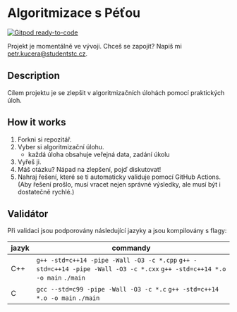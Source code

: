 # Algoritmizace s Péťou

[![Gitpod ready-to-code](https://img.shields.io/badge/Gitpod-ready--to--code-blue?logo=gitpod)](https://gitpod.io/#https://github.com/MicrosoftSTC/alogoritmizacespetou)

Projekt je momentálně ve vývoji. Chceš se zapojit? Napiš mi petr.kucera@studentstc.cz.

## Description

Cílem projektu je se zlepšit v algoritmizačních úlohách pomocí praktických úloh.

## How it works

1. Forkni si repozitář.
2. Vyber si algoritmizační úlohu.
    - každá úloha obsahuje veřejná data, zadání úkolu
4. Vyřeš ji.
5. Máš otázku? Nápad na zlepšení, pojď diskutovat!
6. Nahraj řešení, které se ti automaticky validuje pomocí GitHub Actions. (Aby řešení prošlo, musí vracet nejen správné výsledky, ale musí být i dostatečně rychlé.)

## Validátor

Při validaci jsou podporovány následující jazyky a jsou kompilovány s flagy:

| jazyk | commandy |
|-------|---------- |
| C++ | ```g++ -std=c++14 -pipe -Wall -O3 -c *.cpp``` ```g++ -std=c++14 -pipe -Wall -O3 -c *.cxx``` ```g++ -std=c++14 *.o -o main``` ```./main``` |
| C | ```gcc --std=c99 -pipe -Wall -O3 -c *.c``` ```g++ -std=c++14 *.o -o main``` ```./main``` |
